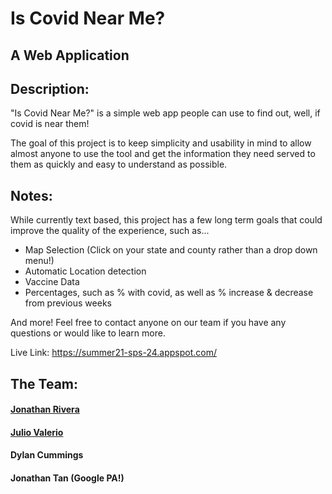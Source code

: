 # Is Covid Near Me?
## A Web Application 

## Description:
"Is Covid Near Me?" is a simple web app people can use to find out, well, if covid is near them!

The goal of this project is to keep simplicity and usability in mind to allow almost anyone to use the tool and get the information they need served to them as quickly and easy to understand as possible. 

## Notes:
While currently text based, this project has a few long term goals that could improve the quality of the experience, such as...
- Map Selection (Click on your state and county rather than a drop down menu!)
- Automatic Location detection
- Vaccine Data
- Percentages, such as % with covid, as well as % increase & decrease from previous weeks

And more! Feel free to contact anyone on our team if you have any questions or would like to learn more.

Live Link: https://summer21-sps-24.appspot.com/ 

## The Team:
#### [Jonathan Rivera](http://jrivera-sps-summer21.appspot.com/ "Jonathan's Portfolio")
#### [Julio Valerio](http://jvalerio-sps-summer21.appspot.com/ "Julio's Portfolio")
#### Dylan Cummings
#### Jonathan Tan (Google PA!)
